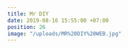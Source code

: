 ```yaml
---
title: Mr DIY
date: 2019-08-16 15:55:00 +07:00
position: 26
image: "/uploads/MR%20DIY%20WEB.jpg"
---
```


